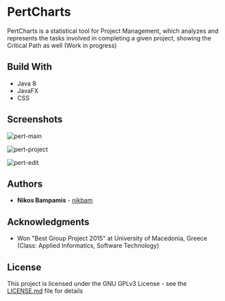 # PertCharts

PertCharts is a statistical tool for Project Management, which analyzes and represents the tasks involved in completing a given project, showing the Critical Path as well
(Work in progress)

## Build With

* Java 8
* JavaFX
* CSS

## Screenshots

![pert-main](https://cloud.githubusercontent.com/assets/22759513/19274038/7b1c6dc4-8fd7-11e6-8fd7-d772fddbc390.png)

![pert-project](https://cloud.githubusercontent.com/assets/22759513/19273270/8e7e9340-8fd4-11e6-8a83-e6903fb3cbdc.png)

![pert-edit](https://cloud.githubusercontent.com/assets/22759513/19273271/8ea029ec-8fd4-11e6-97f8-44adfbed934b.png)

## Authors

* **Nikos Bampamis** - [nikbam](https://github.com/nikbam)

## Acknowledgments
   
* Won "Best Group Project 2015"
at University of Macedonia, Greece (Class: Applied Informatics, Software Technology)

## License

This project is licensed under the GNU GPLv3 License - see the [LICENSE.md](LICENSE.md) file for details
